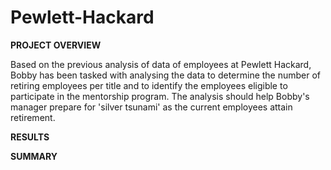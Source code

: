 # Pewlett-Hackard

**PROJECT OVERVIEW**

Based on the previous analysis of data of employees at Pewlett Hackard, Bobby has been tasked with analysing the data to determine the number of retiring employees per title and to identify the employees eligible to participate in the mentorship program. The analysis should help Bobby's manager prepare for 'silver tsunami' as the current employees attain retirement.

**RESULTS**



**SUMMARY**

